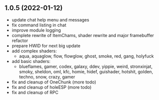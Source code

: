 ## 1.0.5 (2022-01-12)

- update chat help menu and messages
- fix command listing in chat
- improve module logging
- complete rewrite of ItemChams, shader rewrite and major framebuffer refactor
- prepare HWID for next big update
- add complex shaders:
  - aqua, aquaglow, flow, flowglow, ghost, smoke, red, gang, holyfuck
- add basic shaders:
  - blueflames, gamer, codex, galaxy, ddev, yippie, weird, stronxinjat, smoky, sheldon, oml, kfc, homie, hidef, guishader, hotshit, golden, techno, snow, crazy, gamer
- fix and cleanup of OneChunk (more todo)
- fix and cleanup of holeESP (more todo)
- fix and cleanup of RPC
